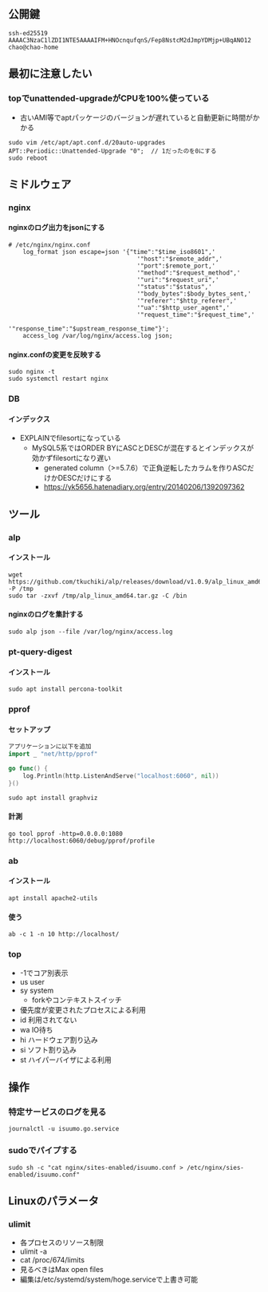 ## 公開鍵
```
ssh-ed25519 AAAAC3NzaC1lZDI1NTE5AAAAIFM+HNOcnqufqnS/Fep8NstcM2dJmpYDMjp+UBqANO12 chao@chao-home
```

## 最初に注意したい

### topでunattended-upgradeがCPUを100%使っている
- 古いAMI等でaptパッケージのバージョンが遅れていると自動更新に時間がかかる
```
sudo vim /etc/apt/apt.conf.d/20auto-upgrades
APT::Periodic::Unattended-Upgrade "0";  // 1だったのを0にする
sudo reboot
```

## ミドルウェア

### nginx

#### nginxのログ出力をjsonにする

```
# /etc/nginx/nginx.conf
	log_format json escape=json '{"time":"$time_iso8601",'
                                    '"host":"$remote_addr",'
                                    '"port":$remote_port,'
                                    '"method":"$request_method",'
                                    '"uri":"$request_uri",'
                                    '"status":"$status",'
                                    '"body_bytes":$body_bytes_sent,'
                                    '"referer":"$http_referer",'
                                    '"ua":"$http_user_agent",'
                                    '"request_time":"$request_time",'
                                    '"response_time":"$upstream_response_time"}';
	access_log /var/log/nginx/access.log json;
```

#### nginx.confの変更を反映する

```
sudo nginx -t
sudo systemctl restart nginx
```
### DB

#### インデックス

- EXPLAINでfilesortになっている
  - MySQL5系ではORDER BYにASCとDESCが混在するとインデックスが効かずfilesortになり遅い
    - generated column（>=5.7.6）で正負逆転したカラムを作りASCだけかDESCだけにする
    - https://yk5656.hatenadiary.org/entry/20140206/1392097362

## ツール

### alp

#### インストール

```
wget https://github.com/tkuchiki/alp/releases/download/v1.0.9/alp_linux_amd64.tar.gz -P /tmp
sudo tar -zxvf /tmp/alp_linux_amd64.tar.gz -C /bin
```

#### nginxのログを集計する

```
sudo alp json --file /var/log/nginx/access.log
```

### pt-query-digest

#### インストール

```
sudo apt install percona-toolkit
```

### pprof

#### セットアップ
```go
アプリケーションに以下を追加
import _ "net/http/pprof"

go func() {
	log.Println(http.ListenAndServe("localhost:6060", nil))
}()
```
```
sudo apt install graphviz
```

#### 計測
```
go tool pprof -http=0.0.0.0:1080 http://localhost:6060/debug/pprof/profile
```

### ab

#### インストール

```
apt install apache2-utils
```

#### 使う

```
ab -c 1 -n 10 http://localhost/
```

### top

- -1でコア別表示
- us user
- sy system
  - forkやコンテキストスイッチ
- 優先度が変更されたプロセスによる利用
- id 利用されてない
- wa IO待ち
- hi ハードウェア割り込み
- si ソフト割り込み
- st ハイパーバイザによる利用

## 操作

### 特定サービスのログを見る
```
journalctl -u isuumo.go.service
```

### sudoでパイプする
```
sudo sh -c "cat nginx/sites-enabled/isuumo.conf > /etc/nginx/sies-enabled/isuumo.conf"
```

## Linuxのパラメータ

### ulimit

- 各プロセスのリソース制限
- ulimit -a
- cat /proc/674/limits
- 見るべきはMax open files
- 編集は/etc/systemd/system/hoge.serviceで上書き可能

